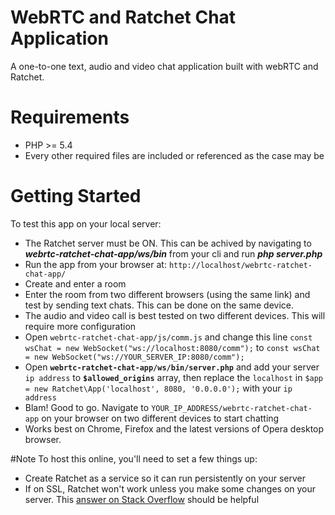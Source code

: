 # WebRTC and Ratchet Chat Application
A one-to-one text, audio and video chat application built with webRTC and Ratchet.

# Requirements
- PHP >= 5.4
- Every other required files are included or referenced as the case may be

# Getting Started
To test this app on your local server:
- The Ratchet server must be ON. This can be achived by navigating to *__webrtc-ratchet-chat-app/ws/bin__* from your cli and run *__php server.php__*
- Run the app from your browser at: `http://localhost/webrtc-ratchet-chat-app/`
- Create and enter a room
- Enter the room from two different browsers (using the same link) and test by sending text chats. This can be done on the same device.
- The audio and video call is best tested on two different devices. This will require more configuration
 - Open `webrtc-ratchet-chat-app/js/comm.js` and change this line `const wsChat = new WebSocket("ws://localhost:8080/comm");` to `const wsChat = new WebSocket("ws://YOUR_SERVER_IP:8080/comm");`
 - Open __`webrtc-ratchet-chat-app/ws/bin/server.php`__ and add your server `ip address` to __`$allowed_origins`__ array, then replace the `localhost` in `$app = new Ratchet\App('localhost', 8080, '0.0.0.0');` with your `ip address`
 - Blam! Good to go. Navigate to `YOUR_IP_ADDRESS/webrtc-ratchet-chat-app` on your browser on two different devices to start chatting
- Works best on Chrome, Firefox and the latest versions of Opera desktop browser.


#Note
To host this online, you'll need to set a few things up:
- Create Ratchet as a service so it can run persistently on your server
- If on SSL, Ratchet won't work unless you make some changes on your server. This [answer on Stack Overflow](https://stackoverflow.com/questions/16979793/php-ratchet-websocket-ssl-connect) should be helpful

